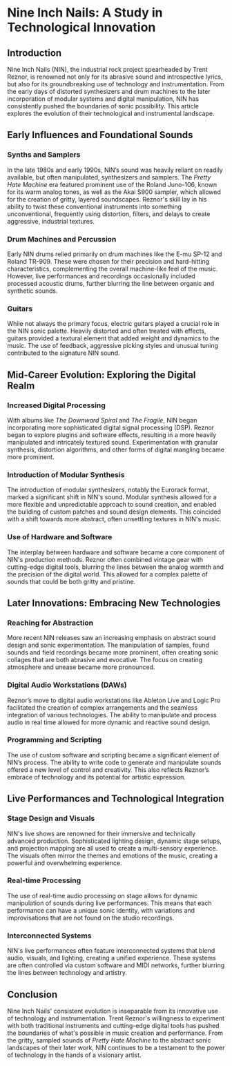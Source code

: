 # Nine Inch Nails: A Study in Technological Innovation

## Introduction

Nine Inch Nails (NIN), the industrial rock project spearheaded by Trent Reznor, is renowned not only for its abrasive sound and introspective lyrics, but also for its groundbreaking use of technology and instrumentation. From the early days of distorted synthesizers and drum machines to the later incorporation of modular systems and digital manipulation, NIN has consistently pushed the boundaries of sonic possibility. This article explores the evolution of their technological and instrumental landscape.

## Early Influences and Foundational Sounds

### Synths and Samplers

In the late 1980s and early 1990s, NIN’s sound was heavily reliant on readily available, but often manipulated, synthesizers and samplers. The *Pretty Hate Machine* era featured prominent use of the Roland Juno-106, known for its warm analog tones, as well as the Akai S900 sampler, which allowed for the creation of gritty, layered soundscapes. Reznor's skill lay in his ability to twist these conventional instruments into something unconventional, frequently using distortion, filters, and delays to create aggressive, industrial textures.  

### Drum Machines and Percussion

Early NIN drums relied primarily on drum machines like the E-mu SP-12 and Roland TR-909.  These were chosen for their precision and hard-hitting characteristics, complementing the overall machine-like feel of the music.  However,  live performances and recordings occasionally included processed acoustic drums, further blurring the line between organic and synthetic sounds.

### Guitars

While not always the primary focus, electric guitars played a crucial role in the NIN sonic palette. Heavily distorted and often treated with effects, guitars provided a textural element that added weight and dynamics to the music.  The use of feedback, aggressive picking styles and unusual tuning contributed to the signature NIN sound.

## Mid-Career Evolution: Exploring the Digital Realm

### Increased Digital Processing

With albums like *The Downward Spiral* and *The Fragile*, NIN began incorporating more sophisticated digital signal processing (DSP).  Reznor began to explore plugins and software effects, resulting in a more heavily manipulated and intricately textured sound.  Experimentation with granular synthesis, distortion algorithms, and other forms of digital mangling became more prominent.

### Introduction of Modular Synthesis

The introduction of modular synthesizers, notably the Eurorack format, marked a significant shift in NIN's sound.  Modular synthesis allowed for a more flexible and unpredictable approach to sound creation, and enabled the building of custom patches and sound design elements.  This coincided with a shift towards more abstract, often unsettling textures in NIN's music.

### Use of Hardware and Software

The interplay between hardware and software became a core component of NIN's production methods.  Reznor often combined vintage gear with cutting-edge digital tools, blurring the lines between the analog warmth and the precision of the digital world.  This allowed for a complex palette of sounds that could be both gritty and pristine.

## Later Innovations: Embracing New Technologies

### Reaching for Abstraction

More recent NIN releases saw an increasing emphasis on abstract sound design and sonic experimentation.  The manipulation of samples, found sounds and field recordings became more prominent, often creating sonic collages that are both abrasive and evocative.  The focus on creating atmosphere and unease became more pronounced.

### Digital Audio Workstations (DAWs)

Reznor’s move to digital audio workstations like Ableton Live and Logic Pro facilitated the creation of complex arrangements and the seamless integration of various technologies. The ability to manipulate and process audio in real time allowed for more dynamic and reactive sound design.

### Programming and Scripting

The use of custom software and scripting became a significant element of NIN’s process. The ability to write code to generate and manipulate sounds offered a new level of control and creativity. This also reflects Reznor’s embrace of technology and its potential for artistic expression.

## Live Performances and Technological Integration

### Stage Design and Visuals

NIN's live shows are renowned for their immersive and technically advanced production.  Sophisticated lighting design, dynamic stage setups, and projection mapping are all used to create a multi-sensory experience. The visuals often mirror the themes and emotions of the music, creating a powerful and overwhelming experience.

### Real-time Processing

The use of real-time audio processing on stage allows for dynamic manipulation of sounds during live performances. This means that each performance can have a unique sonic identity, with variations and improvisations that are not found on the studio recordings.

### Interconnected Systems

NIN's live performances often feature interconnected systems that blend audio, visuals, and lighting, creating a unified experience. These systems are often controlled via custom software and MIDI networks, further blurring the lines between technology and artistry.

## Conclusion

Nine Inch Nails' consistent evolution is inseparable from its innovative use of technology and instrumentation. Trent Reznor's willingness to experiment with both traditional instruments and cutting-edge digital tools has pushed the boundaries of what's possible in music creation and performance. From the gritty, sampled sounds of *Pretty Hate Machine* to the abstract sonic landscapes of their later work, NIN continues to be a testament to the power of technology in the hands of a visionary artist.
